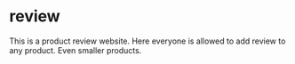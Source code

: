 # review

This is a product review website. Here everyone is allowed to add review to any product. Even smaller products.
